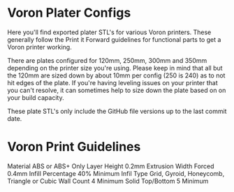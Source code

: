 # Voron Plater Configs
Here you'll find exported plater STL's for various Voron printers. These generally follow the Print it Forward guidelines for functional parts to get a Voron printer working.

There are plates configured for 120mm, 250mm, 300mm and 350mm depending on the printer size you're using. Please keep in mind that all but the 120mm are sized down by about 10mm per config (250 is 240) as to not hit edges of the plate. If you're having leveling issues on your printer that you can't resolve, it can sometimes help to size down the plate based on on your build capacity. 

These plate STL's only include the GitHub file versions up to the last commit date.

# Voron Print Guidelines

Material              ABS or ABS+ Only
Layer Height          0.2mm
Extrusion Width       Forced 0.4mm
Infill Percentage     40% Minimum
Infil Type            Grid, Gyroid, Honeycomb, Triangle or Cubic
Wall Count            4 Minimum
Solid Top/Bottom      5 Minimum
